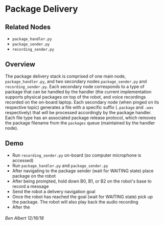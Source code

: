 # Package Delivery
## Related Nodes
* `package_handler.py`
* `package_sender.py`
* `recording_sender.py`

## Overview
The package delivery stack is comprised of one main node, `package_handler.py`, and two secondary nodes `package_sender.py` and `recording_sender.py`.  Each secondary node corresponds to a type of package that can be handled by the handler (the current implementation supports physical packages on top of the robot, and voice recordings recorded on the on-board laptop.  Each secondary node (when pinged on its respective topic) generates a file with a specific suffix (`.package` and `.wav` respectively) that will be processed accordingly by the package handler.  Each file type has an associated package release protocol, which removes the package filename from the `packages` queue (maintained by the handler node).

## Demo
* Run `recording_sender.py` on-board (so computer microphone is accessed)
* Run `package_handler.py` and `package_sender.py`
* After navigating to the package sender (wait for WAITING state) place package on the robot
* After being prompted, hold down B0, B1, or B2 on the robot's base to record a message
* Send the robot a delivery navigation goal
* Once the robot has reached the goal (wait for WAITING state) pick up the package.  The robot will also play back the audio recording
* After the 

###### _Ben Albert 12/16/18_
